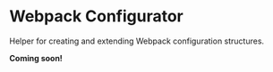 # Webpack Configurator

Helper for creating and extending Webpack configuration structures.

**Coming soon!**
